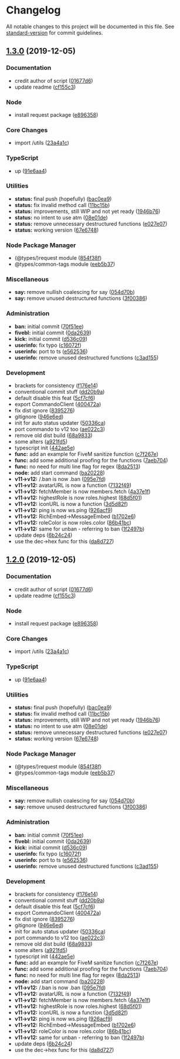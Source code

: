 # Changelog

All notable changes to this project will be documented in this file. See [standard-version](https://github.com/conventional-changelog/standard-version) for commit guidelines.

## [1.3.0](https://github.com/scandula-c/phillip-bot/compare/v1.2.1...v1.3.0) (2019-12-05)


### Documentation

* credit author of script ([01677d6](https://github.com/scandula-c/phillip-bot/commit/01677d6340928e366dd1675826b4ae878b5432e9))
* update readme ([cf155c3](https://github.com/scandula-c/phillip-bot/commit/cf155c3b855e94d1ca989b0235dec62e0d27464d))


### Node

* install request package ([e896358](https://github.com/scandula-c/phillip-bot/commit/e896358221925e46ca8e79c616b3805140f8d935))


### Core Changes

* import /utils ([23a4a1c](https://github.com/scandula-c/phillip-bot/commit/23a4a1c001c80f4df03b0b0ac24d9df5e54fee40))


### TypeScript

* up ([91e6aa4](https://github.com/scandula-c/phillip-bot/commit/91e6aa429accbdb7e6c299e41c1b5a58980704cc))


### Utilities

* **status:** final push (hopefully) ([bac0ea9](https://github.com/scandula-c/phillip-bot/commit/bac0ea975d2df9ef8e33d54e04441fa864792448))
* **status:** fix invalid method call ([11bc15b](https://github.com/scandula-c/phillip-bot/commit/11bc15bcaee38f4e9defa298ec7caea8f3e01f56))
* **status:** improvements, still WIP and not yet ready ([1946b76](https://github.com/scandula-c/phillip-bot/commit/1946b76aa69600f22bc1ef2d53d981cca440caaa))
* **status:** no intent to use atm ([08e01de](https://github.com/scandula-c/phillip-bot/commit/08e01dedbf8583844d29c7b62d161c81516c57f9))
* **status:** remove unnecessary destructured functions ([e027e07](https://github.com/scandula-c/phillip-bot/commit/e027e07160a74996c91a7dc318ab3953bd29493c))
* **status:** working version ([67e6748](https://github.com/scandula-c/phillip-bot/commit/67e67489c69d159e876ec3c18098d37ff2530397))


### Node Package Manager

* (@types/)request module ([854f38f](https://github.com/scandula-c/phillip-bot/commit/854f38f101c54dae2d1d2c0329b69c5c5c717aef))
* @types/common-tags module ([eeb5b37](https://github.com/scandula-c/phillip-bot/commit/eeb5b377469eb0402de57f37d5d1f13864896630))


### Miscellaneous

* **say:** remove nullish coalescing for say ([054d70b](https://github.com/scandula-c/phillip-bot/commit/054d70bb876dafe6bc5c1ecb318d33044a4df695))
* **say:** remove unused destructured functions ([3f00386](https://github.com/scandula-c/phillip-bot/commit/3f0038668a7a3f9d5f92ae352c1130e454c837b4))


### Administration

* **ban:** initial commit ([70f51ee](https://github.com/scandula-c/phillip-bot/commit/70f51ee3f9d8cabe3e78394d691480183c969c7d))
* **fivebl:** initial commit ([0da2639](https://github.com/scandula-c/phillip-bot/commit/0da26394741a5ab4ddf0451194a1765670742b41))
* **kick:** initial commit ([d536c09](https://github.com/scandula-c/phillip-bot/commit/d536c09174f81b1846cff1372a3c975442dc0f5c))
* **userinfo:** fix typo ([c16072f](https://github.com/scandula-c/phillip-bot/commit/c16072fbf5f6029f4d2e71ab80ed0e9a224ae6f9))
* **userinfo:** port to ts ([e562536](https://github.com/scandula-c/phillip-bot/commit/e562536c494e434a03698a73d805b0f6a3943086))
* **userinfo:** remove unused destructured functions ([c3ad155](https://github.com/scandula-c/phillip-bot/commit/c3ad155bb8943a64a29f490a3d43f52241985bc3))


### Development

* brackets for consistency ([f176e14](https://github.com/scandula-c/phillip-bot/commit/f176e14980536bf71b63c794d232bf2877ee1dc8))
* conventional commit stuff ([dd20b9a](https://github.com/scandula-c/phillip-bot/commit/dd20b9a2672ec1fde693d041960e821e299ca618))
* default disable this feat ([5cf7cf6](https://github.com/scandula-c/phillip-bot/commit/5cf7cf6bfe131cee2c1577180154566e204fb5e9))
* export CommandoClient ([400472a](https://github.com/scandula-c/phillip-bot/commit/400472aaff8e4d915561d6d19e0570c4973444a6))
* fix dist ignore ([8395276](https://github.com/scandula-c/phillip-bot/commit/8395276a35b617257639260166a4d8ab352603ee))
* gitignore ([946e6ed](https://github.com/scandula-c/phillip-bot/commit/946e6ed454b9acef5715e5c10328e8fd8f2c83d1))
* init for auto status updater ([50336ca](https://github.com/scandula-c/phillip-bot/commit/50336cad1cf2b5162d44bd5c501f4890d6954ef5))
* port commando to v12 too ([ae022c3](https://github.com/scandula-c/phillip-bot/commit/ae022c37d4544aabc9ce40795ebe77b105724fcc))
* remove old dist build ([68a9833](https://github.com/scandula-c/phillip-bot/commit/68a9833e42de74191dd5c71a86297376529486c3))
* some alters ([a921fd5](https://github.com/scandula-c/phillip-bot/commit/a921fd573b7a33129155fe81ae7539e90332e3f3))
* typescript init ([442ae5e](https://github.com/scandula-c/phillip-bot/commit/442ae5e1dd3c7492791f80fc96aad9fc4a0a7f68))
* **func:** add an example for FiveM sanitize function ([c7f267e](https://github.com/scandula-c/phillip-bot/commit/c7f267ebb084046901947c971a7924ff5af53bd0))
* **func:** add some additional proofing for the functions ([7aeb704](https://github.com/scandula-c/phillip-bot/commit/7aeb70489888201e7b4901e6e1e1e3a40eda0d03))
* **func:** no need for multi line flag for regex ([8da2513](https://github.com/scandula-c/phillip-bot/commit/8da25138c063b8c89899b126c3338bcfd2205bd3))
* **node:** add start command ([ba20228](https://github.com/scandula-c/phillip-bot/commit/ba20228ae86754fbfbace875f8d3b33b07921c20))
* **v11->v12:** <Guild>/<GuildMember>.ban is now <GuildMemberStore>.ban ([095e7fd](https://github.com/scandula-c/phillip-bot/commit/095e7fd5202d1ead2950304da1bae1d8c8696491))
* **v11->v12:** avatarURL is now a function ([7132f49](https://github.com/scandula-c/phillip-bot/commit/7132f494960dfb41a66d9467cb4e75256956262f))
* **v11->v12:** fetchMember is now members.fetch ([4a37e1f](https://github.com/scandula-c/phillip-bot/commit/4a37e1fb4e8c5f4b7f872de3e75ec026ba67f0e3))
* **v11->v12:** highestRole is now roles.highest ([68d5f01](https://github.com/scandula-c/phillip-bot/commit/68d5f010399dbdb496c0ae139dc7125508aa6132))
* **v11->v12:** iconURL is now a function ([3d5d82f](https://github.com/scandula-c/phillip-bot/commit/3d5d82fc4f0aff7ccc7c06da5862cd4aab983124))
* **v11->v12:** ping is now ws.ping ([926acf9](https://github.com/scandula-c/phillip-bot/commit/926acf95b1514c74f71eeb1e352c57c388d1a7f8))
* **v11->v12:** RichEmbed->MessageEmbed ([b1702e6](https://github.com/scandula-c/phillip-bot/commit/b1702e6f6b6f5cf898613a4e1644b9758d96b977))
* **v11->v12:** roleColor is now roles.color ([86b41bc](https://github.com/scandula-c/phillip-bot/commit/86b41bcbec0a7b6e89d87d1141d7668e175f436d))
* **v11->v12:** same for unban - referring to ban ([1f2497b](https://github.com/scandula-c/phillip-bot/commit/1f2497b749511fa3a4dce8424304ad082fd4a3e2))
* update deps ([6b24c24](https://github.com/scandula-c/phillip-bot/commit/6b24c24002af2ae163bdc426577cb39bf084d62b))
* use the dec->hex func for this ([da8d727](https://github.com/scandula-c/phillip-bot/commit/da8d727b10cc926e05eefe686cefd1bac2656e74))

## [1.2.0](https://github.com/scandula-c/phillip-bot/compare/v1.2.1...v1.2.0) (2019-12-05)


### Documentation

* credit author of script ([01677d6](https://github.com/scandula-c/phillip-bot/commit/01677d6340928e366dd1675826b4ae878b5432e9))
* update readme ([cf155c3](https://github.com/scandula-c/phillip-bot/commit/cf155c3b855e94d1ca989b0235dec62e0d27464d))


### Node

* install request package ([e896358](https://github.com/scandula-c/phillip-bot/commit/e896358221925e46ca8e79c616b3805140f8d935))


### Core Changes

* import /utils ([23a4a1c](https://github.com/scandula-c/phillip-bot/commit/23a4a1c001c80f4df03b0b0ac24d9df5e54fee40))


### TypeScript

* up ([91e6aa4](https://github.com/scandula-c/phillip-bot/commit/91e6aa429accbdb7e6c299e41c1b5a58980704cc))


### Utilities

* **status:** final push (hopefully) ([bac0ea9](https://github.com/scandula-c/phillip-bot/commit/bac0ea975d2df9ef8e33d54e04441fa864792448))
* **status:** fix invalid method call ([11bc15b](https://github.com/scandula-c/phillip-bot/commit/11bc15bcaee38f4e9defa298ec7caea8f3e01f56))
* **status:** improvements, still WIP and not yet ready ([1946b76](https://github.com/scandula-c/phillip-bot/commit/1946b76aa69600f22bc1ef2d53d981cca440caaa))
* **status:** no intent to use atm ([08e01de](https://github.com/scandula-c/phillip-bot/commit/08e01dedbf8583844d29c7b62d161c81516c57f9))
* **status:** remove unnecessary destructured functions ([e027e07](https://github.com/scandula-c/phillip-bot/commit/e027e07160a74996c91a7dc318ab3953bd29493c))
* **status:** working version ([67e6748](https://github.com/scandula-c/phillip-bot/commit/67e67489c69d159e876ec3c18098d37ff2530397))


### Node Package Manager

* (@types/)request module ([854f38f](https://github.com/scandula-c/phillip-bot/commit/854f38f101c54dae2d1d2c0329b69c5c5c717aef))
* @types/common-tags module ([eeb5b37](https://github.com/scandula-c/phillip-bot/commit/eeb5b377469eb0402de57f37d5d1f13864896630))


### Miscellaneous

* **say:** remove nullish coalescing for say ([054d70b](https://github.com/scandula-c/phillip-bot/commit/054d70bb876dafe6bc5c1ecb318d33044a4df695))
* **say:** remove unused destructured functions ([3f00386](https://github.com/scandula-c/phillip-bot/commit/3f0038668a7a3f9d5f92ae352c1130e454c837b4))


### Administration

* **ban:** initial commit ([70f51ee](https://github.com/scandula-c/phillip-bot/commit/70f51ee3f9d8cabe3e78394d691480183c969c7d))
* **fivebl:** initial commit ([0da2639](https://github.com/scandula-c/phillip-bot/commit/0da26394741a5ab4ddf0451194a1765670742b41))
* **kick:** initial commit ([d536c09](https://github.com/scandula-c/phillip-bot/commit/d536c09174f81b1846cff1372a3c975442dc0f5c))
* **userinfo:** fix typo ([c16072f](https://github.com/scandula-c/phillip-bot/commit/c16072fbf5f6029f4d2e71ab80ed0e9a224ae6f9))
* **userinfo:** port to ts ([e562536](https://github.com/scandula-c/phillip-bot/commit/e562536c494e434a03698a73d805b0f6a3943086))
* **userinfo:** remove unused destructured functions ([c3ad155](https://github.com/scandula-c/phillip-bot/commit/c3ad155bb8943a64a29f490a3d43f52241985bc3))


### Development

* brackets for consistency ([f176e14](https://github.com/scandula-c/phillip-bot/commit/f176e14980536bf71b63c794d232bf2877ee1dc8))
* conventional commit stuff ([dd20b9a](https://github.com/scandula-c/phillip-bot/commit/dd20b9a2672ec1fde693d041960e821e299ca618))
* default disable this feat ([5cf7cf6](https://github.com/scandula-c/phillip-bot/commit/5cf7cf6bfe131cee2c1577180154566e204fb5e9))
* export CommandoClient ([400472a](https://github.com/scandula-c/phillip-bot/commit/400472aaff8e4d915561d6d19e0570c4973444a6))
* fix dist ignore ([8395276](https://github.com/scandula-c/phillip-bot/commit/8395276a35b617257639260166a4d8ab352603ee))
* gitignore ([946e6ed](https://github.com/scandula-c/phillip-bot/commit/946e6ed454b9acef5715e5c10328e8fd8f2c83d1))
* init for auto status updater ([50336ca](https://github.com/scandula-c/phillip-bot/commit/50336cad1cf2b5162d44bd5c501f4890d6954ef5))
* port commando to v12 too ([ae022c3](https://github.com/scandula-c/phillip-bot/commit/ae022c37d4544aabc9ce40795ebe77b105724fcc))
* remove old dist build ([68a9833](https://github.com/scandula-c/phillip-bot/commit/68a9833e42de74191dd5c71a86297376529486c3))
* some alters ([a921fd5](https://github.com/scandula-c/phillip-bot/commit/a921fd573b7a33129155fe81ae7539e90332e3f3))
* typescript init ([442ae5e](https://github.com/scandula-c/phillip-bot/commit/442ae5e1dd3c7492791f80fc96aad9fc4a0a7f68))
* **func:** add an example for FiveM sanitize function ([c7f267e](https://github.com/scandula-c/phillip-bot/commit/c7f267ebb084046901947c971a7924ff5af53bd0))
* **func:** add some additional proofing for the functions ([7aeb704](https://github.com/scandula-c/phillip-bot/commit/7aeb70489888201e7b4901e6e1e1e3a40eda0d03))
* **func:** no need for multi line flag for regex ([8da2513](https://github.com/scandula-c/phillip-bot/commit/8da25138c063b8c89899b126c3338bcfd2205bd3))
* **node:** add start command ([ba20228](https://github.com/scandula-c/phillip-bot/commit/ba20228ae86754fbfbace875f8d3b33b07921c20))
* **v11->v12:** <Guild>/<GuildMember>.ban is now <GuildMemberStore>.ban ([095e7fd](https://github.com/scandula-c/phillip-bot/commit/095e7fd5202d1ead2950304da1bae1d8c8696491))
* **v11->v12:** avatarURL is now a function ([7132f49](https://github.com/scandula-c/phillip-bot/commit/7132f494960dfb41a66d9467cb4e75256956262f))
* **v11->v12:** fetchMember is now members.fetch ([4a37e1f](https://github.com/scandula-c/phillip-bot/commit/4a37e1fb4e8c5f4b7f872de3e75ec026ba67f0e3))
* **v11->v12:** highestRole is now roles.highest ([68d5f01](https://github.com/scandula-c/phillip-bot/commit/68d5f010399dbdb496c0ae139dc7125508aa6132))
* **v11->v12:** iconURL is now a function ([3d5d82f](https://github.com/scandula-c/phillip-bot/commit/3d5d82fc4f0aff7ccc7c06da5862cd4aab983124))
* **v11->v12:** ping is now ws.ping ([926acf9](https://github.com/scandula-c/phillip-bot/commit/926acf95b1514c74f71eeb1e352c57c388d1a7f8))
* **v11->v12:** RichEmbed->MessageEmbed ([b1702e6](https://github.com/scandula-c/phillip-bot/commit/b1702e6f6b6f5cf898613a4e1644b9758d96b977))
* **v11->v12:** roleColor is now roles.color ([86b41bc](https://github.com/scandula-c/phillip-bot/commit/86b41bcbec0a7b6e89d87d1141d7668e175f436d))
* **v11->v12:** same for unban - referring to ban ([1f2497b](https://github.com/scandula-c/phillip-bot/commit/1f2497b749511fa3a4dce8424304ad082fd4a3e2))
* update deps ([6b24c24](https://github.com/scandula-c/phillip-bot/commit/6b24c24002af2ae163bdc426577cb39bf084d62b))
* use the dec->hex func for this ([da8d727](https://github.com/scandula-c/phillip-bot/commit/da8d727b10cc926e05eefe686cefd1bac2656e74))
